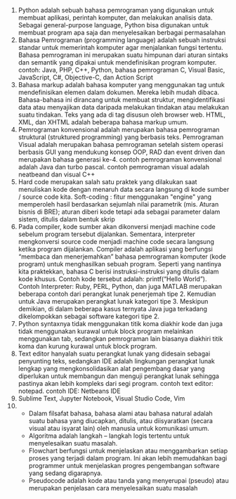1. Python adalah sebuah bahasa pemrograman yang digunakan untuk membuat aplikasi, perintah komputer, dan melakukan analisis data. Sebagai general-purpose language, Python bisa digunakan untuk membuat program apa saja dan menyelesaikan berbagai permasalahan
2. Bahasa Pemrograman (programming language) adalah sebuah instruksi standar untuk memerintah komputer agar menjalankan fungsi tertentu. Bahasa pemrograman ini merupakan suatu himpunan dari aturan sintaks dan semantik yang dipakai untuk mendefinisikan program komputer. contoh: Java, PHP, C++, Python, bahasa pemrograman C, Visual Basic, JavaScript, C#, Objective-C, dan Action Script
3. Bahasa markup adalah bahasa komputer yang menggunakan tag untuk mendefinisikan elemen dalam dokumen. Mereka lebih mudah dibaca. Bahasa-bahasa ini dirancang untuk membuat struktur, mengidentifikasi data atau menyajikan data daripada melakukan tindakan atau melakukan suatu tindakan. Teks yang ada di tag disusun oleh browser web. HTML, XML, dan XHTML adalah beberapa bahasa markup umum.
4. Pemrograman konvensional adalah merupakan bahasa pemrograman struktural (struktured programming) yang berbasis teks. Pemrograman Visual adalah merupakan bahasa pemrograman setelah sistem operasi berbasis GUI yang mendukung konsep OOP, RAD dan event driven dan merupakan bahasa generasi ke-4. contoh pemrograman konvensional adalah Java dan turbo pascal. contoh pemrograman visual adalah neatbeand dan visual C++
5. Hard code merupakan salah satu praktek yang dilakukan saat menuliskan kode dengan menaruh data secara langsung di kode sumber / source code kita. Soft-coding : fitur menggunakan "engine" yang memperoleh hasil berdasarkan sejumlah nilai parametrik (mis. Aturan bisnis di BRE); aturan diberi kode tetapi ada sebagai parameter dalam sistem, ditulis dalam bentuk skrip
6. Pada compiler, kode sumber akan dikonversi menjadi machine code sebelum program tersebut dijalankan. Sementara, interpreter mengkonversi source code menjadi machine code secara langsung ketika program dijalankan. Compiler adalah aplikasi yang berfungsi “membaca dan menerjemahkan” bahasa pemrograman komputer (kode program) untuk menghasilkan sebuah program. Seperti yang nantinya kita praktekkan, bahasa C berisi instruksi-instruksi yang ditulis dalam kode khusus. Contoh kode tersebut adalah: printf(“Hello World”). Contoh Interpreter: Ruby, PERL, Python, dan juga MATLAB merupakan beberapa contoh dari perangkat lunak penerjemah tipe 2. Kemudian untuk Java merupakan perangkat lunak kategori tipe 3. Meskipun demikian, di dalam beberapa kasus ternyata Java juga terkadang dikelompokkan sebagai software kategori tipe 2.
7. Python syntaxnya tidak menggunakan titik koma diakhir kode dan juga tidak menggunakan kurawal untuk block program melainkan menggunakan tab, sedangkan pemrograman lain biasanya diakhiri titik koma dan kurung kurawal untuk block program.
8. Text editor hanyalah suatu perangkat lunak yang didesain sebagai penyunting teks, sedangkan IDE adalah lingkungan perangkat lunak lengkap yang mengkonsolidasikan alat pengembang dasar yang diperlukan untuk membangun dan menguji perangkat lunak sehingga pastinya akan lebih kompleks dari segi program. contoh text editor: notepad. contoh IDE: Netbeans IDE
9. Sublime Text, Jupyter Notebook, Visual Studio Code, Vim
10. - Dalam filsafat bahasa, bahasa alami atau bahasa natural adalah suatu bahasa yang diucapkan, ditulis, atau diisyaratkan (secara visual atau isyarat lain) oleh manusia untuk komunikasi umum.
    - Algoritma adalah langkah – langkah logis tertentu untuk menyelesaikan suatu masalah.
    - Flowchart berfungsi untuk menjelaskan atau menggambarkan setiap proses yang terjadi dalam program. Ini akan lebih memudahkan bagi programmer untuk menjelaskan progres pengembangan software yang sedang digarapnya.
    - Pseudocode adalah kode atau tanda yang menyerupai (pseudo) atau merupakan penjelasan cara menyelesaikan suatu masalah
